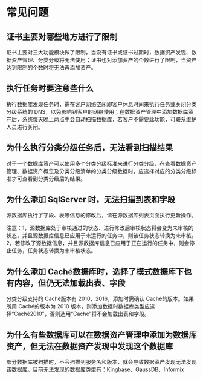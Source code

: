 # 常见问题

## 证书主要对哪些地方进行了限制  

证书主要对三大功能模块做了限制，当没有证书或证书过期时，数据资产发现、数据资产管理、分类分级将无法使用；证书也对添加资产的个数进行了限制，当资产达到限制的个数时将无法再添加资产。

## 执行任务时要注意些什么  

执行数据库发现任务时，需在客户网络空闲即客户休息时间来执行任务或关闭分类分级系统的 DNS，以免影响到客户的网络使用；在数据资产管理中添加数据库资产后，系统每天晚上两点中会自动扫描数据库，若客户不需要此功能，可联系维护人员进行关闭。

## 为什么执行分类分级任务后，无法看到扫描结果 

对于一个数据库资产可以使用多个分类分级标准来进行分类分级，在查看数据资产管理、数据资产概览及分类分级清单的分类分级数据时，应选择对应的分类分级标准才可查看到分类分级后的结果。

## 为什么添加 SqlServer 时，无法扫描到表和字段 

源数据库执行了字段、表等信息的修改后，请在源数据库列表页面执行更新操作。

注意：1，源数据库处于审核通过的状态、进行修改后审核状态将会变为未审核的状态，并且源数据库信息已应用于未运行的任务中，则该任务状态转换为未审核。2，若修改了源数据信息，并且源数据库信息已应用于正在运行的任务中，则会停止任务，任务状态转换为未审核状态。

## 为什么添加 Caché数据库时，选择了模式数据库下也有内容，但仍无法加载出表、字段

分类分级支持的 Caché版本有 2010、2016，添加时需确认 Caché的版本。如果所用 Caché的版本为 2010 版本，则添加数据时数据库类型应选择“Caché2010”，否则选用“Caché”将不会加载出表和字段。

## 为什么有些数据库可以在数据资产管理中添加为数据库资产，但无法在数据资产发现中发现这个数据库 

部分数据库被扫描时，不会扫描到服务名和版本，就会导致数据资产发现无法发现该数据库。目前无法发现的数据库类型有：Kingbase、GaussDB、Informix
